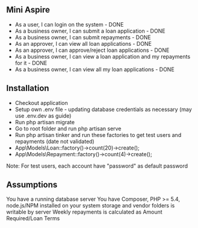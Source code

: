 ## Mini Aspire

* As a user, I can login on the system - DONE
* As a business owner, I can submit a loan application - DONE
* As a business owner, I can submit repayments - DONE
* As an approver, I can view all loan applications - DONE
* As an approver, I can approve/reject loan applications - DONE
* As a business owner, I can view a loan application and my repayments for it - DONE
* As a business owner, I can view all my loan applications - DONE

## Installation

- Checkout application
- Setup own .env file - updating database credentials as necessary (may use .env.dev as guide)
- Run php artisan migrate
- Go to root folder and run php artisan serve
- Run php artisan tinker and run these factories to get test users and repayments (date not validated)
- App\Models\Loan::factory()->count(20)->create();
- App\Models\Repayment::factory()->count(4)->create();

Note: For test users, each account have "password" as default password

## Assumptions

You have a running database server
You have Composer, PHP >= 5.4, node.js/NPM installed on your system
storage and vendor folders is writable by server
Weekly repayments is calculated as Amount Required/Loan Terms